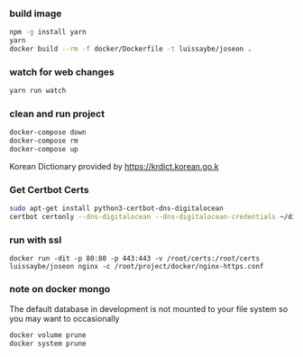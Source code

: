 ### build image

```sh
npm -g install yarn
yarn
docker build --rm -f docker/Dockerfile -t luissaybe/joseon .
```

### watch for web changes

```sh
yarn run watch
```

### clean and run project

```sh
docker-compose down
docker-compose rm
docker-compose up
```

Korean Dictionary provided by https://krdict.korean.go.k

### Get Certbot Certs

```sh
sudo apt-get install python3-certbot-dns-digitalocean
certbot certonly --dns-digitalocean --dns-digitalocean-credentials ~/digitalocean.ini -d seoullatte.com -d *.seoullatte.com
```

### run with ssl

```
docker run -dit -p 80:80 -p 443:443 -v /root/certs:/root/certs luissaybe/joseon nginx -c /root/project/docker/nginx-https.conf
```

### note on docker mongo

The default database in development is not mounted to your file system so you may want to occasionally

```sh
docker volume prune
docker system prune
```
